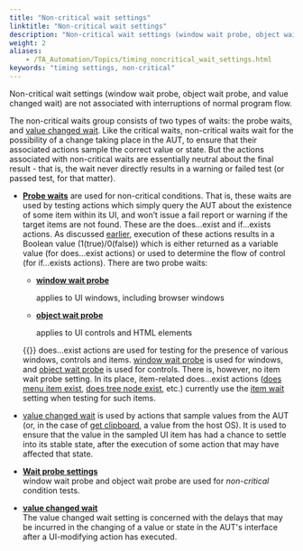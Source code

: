 ```yaml
--- 
title: "Non-critical wait settings"
linktitle: "Non-critical wait settings"
description: "Non-critical wait settings (window wait probe, object wait probe, and value changed wait) are not associated with interruptions of normal program flow."
weight: 2
aliases: 
    - /TA_Automation/Topics/timing_noncritical_wait_settings.html
keywords: "timing settings, non-critical"
---
```


Non-critical wait settings \(window wait probe, object wait probe, and value changed wait\) are not associated with interruptions of normal program flow.

The non-critical waits group consists of two types of waits: the probe waits, and [value changed wait](/automation-guide/action-based-testing-language/built-in-settings/timing-settings/value-changed-wait). Like the critical waits, non-critical waits wait for the possibility of a change taking place in the AUT, to ensure that their associated actions sample the correct value or state. But the actions associated with non-critical waits are essentially neutral about the final result - that is, the wait never directly results in a warning or failed test \(or passed test, for that matter\).

-   [**Probe waits**](/automation-guide/action-based-testing-language/the-test-language/timing/timing-settings-by-type/non-critical-wait-settings/wait-probe-settings) are used for non-critical conditions. That is, these waits are used by testing actions which simply query the AUT about the existence of some item within its UI, and won’t issue a fail report or warning if the target items are not found. These are the does…exist and if…exists actions. As discussed [earlier](/automation-guide/action-based-testing-language/the-test-language/timing/understanding-action-types-and-condition-types/classifying-ui-interactive-actions#class_action_testing_actions), execution of these actions results in a Boolean value \(1\(true\)/0\(false\)\) which is either returned as a variable value \(for does…exist actions\) or used to determine the flow of control \(for if…exists actions\). There are two probe waits:

    -   **[window wait probe](/automation-guide/action-based-testing-language/built-in-settings/timing-settings/window-wait-probe)**

        applies to UI windows, including browser windows

    -   **[object wait probe](/automation-guide/action-based-testing-language/built-in-settings/timing-settings/object-wait-probe)**

        applies to UI controls and HTML elements

    {{<note>}} does…exist actions are used for testing for the presence of various windows, controls and items. [window wait probe](/automation-guide/action-based-testing-language/built-in-settings/timing-settings/window-wait-probe) is used for windows, and [object wait probe](/automation-guide/action-based-testing-language/built-in-settings/timing-settings/object-wait-probe) is used for controls. There is, however, no item wait probe setting. In its place, item-related does…exist actions \([does menu item exist](/automation-guide/action-based-testing-language/built-in-actions/user-interface-actions/toolbar-menu-scrollbar/does-menu-item-exist), [does tree node exist](/automation-guide/action-based-testing-language/built-in-actions/user-interface-actions/tree-view/does-tree-node-exist), etc.\) currently use the [item wait](/automation-guide/action-based-testing-language/built-in-settings/timing-settings/item-wait) setting when testing for such items.

-   [value changed wait](/automation-guide/action-based-testing-language/the-test-language/timing/timing-settings-by-type/non-critical-wait-settings/value-changed-wait) is used by actions that sample values from the AUT \(or, in the case of [get clipboard](/automation-guide/action-based-testing-language/built-in-actions/system-actions/clipboard/get-clipboard), a value from the host OS\). It is used to ensure that the value in the sampled UI item has had a chance to settle into its stable state, after the execution of some action that may have affected that state.


-   **[Wait probe settings](/automation-guide/action-based-testing-language/the-test-language/timing/timing-settings-by-type/non-critical-wait-settings/wait-probe-settings)**  
 window wait probe and object wait probe are used for *non-critical* condition tests.
-   **[value changed wait](/automation-guide/action-based-testing-language/the-test-language/timing/timing-settings-by-type/non-critical-wait-settings/value-changed-wait)**  
 The value changed wait setting is concerned with the delays that may be incurred in the changing of a value or state in the AUT's interface after a UI-modifying action has executed.


